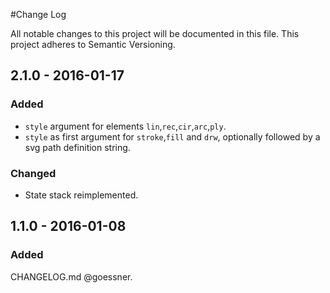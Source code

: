 #Change Log

All notable changes to this project will be documented in this file. This project adheres to Semantic Versioning.


## 2.1.0 - 2016-01-17

### Added

* `style` argument for elements `lin`,`rec`,`cir`,`arc`,`ply`.
* `style` as first argument for `stroke`,`fill` and `drw`, optionally followed by a svg path definition string.

### Changed

* State stack reimplemented.


## 1.1.0 - 2016-01-08

### Added

  CHANGELOG.md @goessner.

